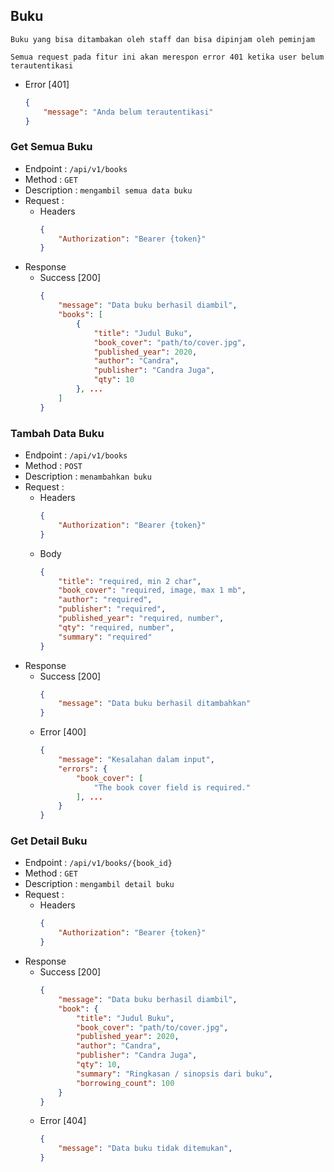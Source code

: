 ## Buku
`Buku yang bisa ditambakan oleh staff dan bisa dipinjam oleh peminjam`

`Semua request pada fitur ini akan merespon error 401 ketika user belum terautentikasi`

- Error [401]
    ```json
    {
        "message": "Anda belum terautentikasi"
    }
    ```

### Get Semua Buku

- Endpoint : `/api/v1/books`
- Method : `GET`
- Description : `mengambil semua data buku`
- Request : 
    - Headers
        ```json
        {
            "Authorization": "Bearer {token}"
        }
        ```
- Response
    - Success [200]
        ```json
        {
            "message": "Data buku berhasil diambil",
            "books": [
                {
                    "title": "Judul Buku",
                    "book_cover": "path/to/cover.jpg",
                    "published_year": 2020,
                    "author": "Candra",
                    "publisher": "Candra Juga",
                    "qty": 10
                }, ...
            ]
        }
        ```

### Tambah Data Buku

- Endpoint : `/api/v1/books`
- Method : `POST`
- Description : `menambahkan buku`
- Request : 
    - Headers
        ```json
        {
            "Authorization": "Bearer {token}"
        }
        ```
    - Body
        ```json
        {
            "title": "required, min 2 char",
            "book_cover": "required, image, max 1 mb",
            "author": "required",
            "publisher": "required",
            "published_year": "required, number",
            "qty": "required, number",
            "summary": "required"
        }
        ```
- Response
    - Success [200]
        ```json
        {
            "message": "Data buku berhasil ditambahkan"
        }
        ```
    - Error [400]
        ```json
        {
            "message": "Kesalahan dalam input",
            "errors": {
                "book_cover": [
                    "The book cover field is required."
                ], ...
            }
        }
        ```


### Get Detail Buku

- Endpoint : `/api/v1/books/{book_id}`
- Method : `GET`
- Description : `mengambil detail buku`
- Request : 
    - Headers
        ```json
        {
            "Authorization": "Bearer {token}"
        }
        ```
- Response
    - Success [200]
        ```json
        {
            "message": "Data buku berhasil diambil",
            "book": {
                "title": "Judul Buku",
                "book_cover": "path/to/cover.jpg",
                "published_year": 2020,
                "author": "Candra",
                "publisher": "Candra Juga",
                "qty": 10,
                "summary": "Ringkasan / sinopsis dari buku",
                "borrowing_count": 100
            }
        }
        ```
    - Error [404]
        ```json
        {
            "message": "Data buku tidak ditemukan",
        }
        ```
